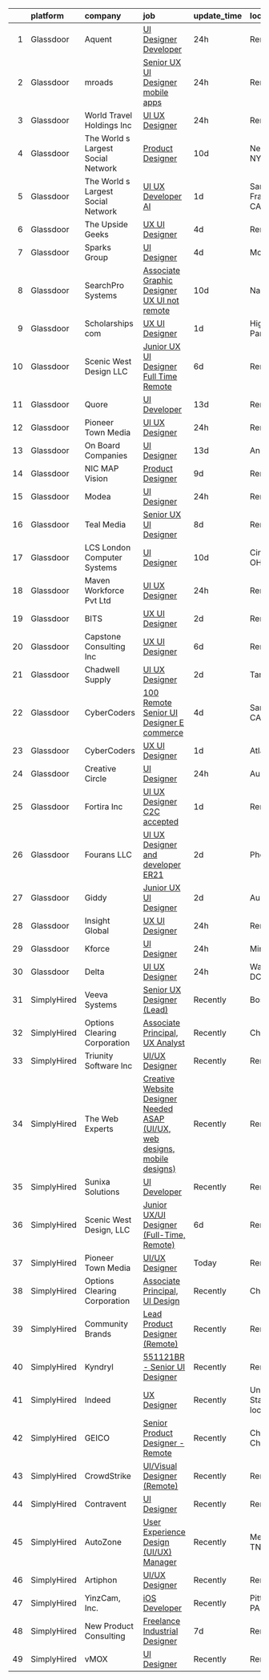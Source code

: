 

|    | platform    | company                            | job                                                                                                                                                                                                                                                                                                                                                                                                                                                                                                                                                                                                                                                                                                                                                                                                                                                                                                                                                                                                                                                                                                                                                                                                                                                                                                                                                                                                                   | update_time   | location                   |
|---:|:------------|:-----------------------------------|:----------------------------------------------------------------------------------------------------------------------------------------------------------------------------------------------------------------------------------------------------------------------------------------------------------------------------------------------------------------------------------------------------------------------------------------------------------------------------------------------------------------------------------------------------------------------------------------------------------------------------------------------------------------------------------------------------------------------------------------------------------------------------------------------------------------------------------------------------------------------------------------------------------------------------------------------------------------------------------------------------------------------------------------------------------------------------------------------------------------------------------------------------------------------------------------------------------------------------------------------------------------------------------------------------------------------------------------------------------------------------------------------------------------------|:--------------|:---------------------------|
|  1 | Glassdoor   | Aquent                             | [UI Designer   Developer](https://www.glassdoor.com/partner/jobListing.htm?pos=122&ao=1110586&s=58&guid=000001826cc96b65832382303e14a41a&src=GD_JOB_AD&t=SR&vt=w&cs=1_511432a0&cb=1659682516198&jobListingId=1008054069860&cpc=F41FEAB56D215062&jrtk=3-0-1g9mciqs7kblm801-1g9mciqsr2f33000-092543b2b5b1ac44--6NYlbfkN0DMrcEu7yrtATojKJA7cEzGQ3FdRGWLh0CZQInL4ECGI9gD0Wolx9R2EDT7B77c2cQfEUz2kNTIOVwD5BKqIMoWk98RNF1Ad7spk8Iaq3QvRUwRObhwp_8VU1zaju42mJeg42eYRSl8E_AZ8ZyjsLMKuN4a1m7Gpx48C9VFRnAlEekwD39RLQKvc1IF5WXXmpEJXi1qTFSCk06-mi9m3FCvXY3KhE43gTTufxhT9RR3MLUlMUjTBwmAMEY868PkNfBHGzPuUwHsLGBn-97xnRn9ELXtVxv9qW1b8Nk5CTeMN0nfVi7k6UYrLR-TxZgYl6YZ-OpprHEqp8L5MN6Nko6191bakefNrvN7o9f-FmD4xFm_tDMOzN8Gsul8JDwrqyCo-HBKNfsxvCZxhB7WLZIwUrvBO_PU2r27bQUx-T2o9TI7o5dot8ghGyGqrZcBfu0p-lXH6HWYs2pR8YQDFzRt)                                                                                                                                                                                                                                                                                                                                                                                                                                                                                                                                                                                                         | 24h           | Remote                     |
|  2 | Glassdoor   | mroads                             | [Senior UX UI Designer  mobile apps  ](https://www.glassdoor.com/partner/jobListing.htm?pos=108&ao=1110586&s=58&guid=000001826cc96b65832382303e14a41a&src=GD_JOB_AD&t=SR&vt=w&ea=1&cs=1_68052f5f&cb=1659682516196&jobListingId=1008053034817&cpc=654405A9B1E0A9F5&jrtk=3-0-1g9mciqs7kblm801-1g9mciqsr2f33000-cac97c591becc3ca--6NYlbfkN0CAgjjGr4XpgOJqds2w5cxKWY20t59WaLgglXJzQDpVV0pJM1zn3MyNngzGNHwo9KZxlsbb8Ze7Y5pAJCbcNKeubK-qny1ZxiBRu10NqLktwHSEYMRKv-qrwMK0Ej0Q-OfnMCTMEF_PdGMRPEfSxgmiOaZafNfqzsI8sRkEz3ty3LdDFiOcG8L548ch_J8JUSvL8o3Cl3D9xoTwFCjtXi77XLN5ZIwEdEkBFCSly-GH5joYTLasbhp295nbmXPO22pPYDCd6ESlCkpPlccyM50kCykBDD6dAhOxZy2vejMnji1Rci3_TQK_hFw2IlUkI5muuhZ7lsTRy3KQjJRHUXOPRiXqDfmIJELvwQB6ERu6fB7Dkl5fw1EkaB7fKKp0OajfLIOLRyGXVxMcIn0axS_asTnf_v_WkTcQN0bij2IeLyJjqrkemKcPFaB1km-15eTRJBEdXiZOwavrJsgpzzSzm_PrbHT26uqhdeeO10A3seVV4wWWram9mMEgTrH1nMw%3D)                                                                                                                                                                                                                                                                                                                                                                                                                                                                                                                                         | 24h           | Remote                     |
|  3 | Glassdoor   | World Travel Holdings Inc          | [UI UX Designer](https://www.glassdoor.com/partner/jobListing.htm?pos=129&ao=1136043&s=58&guid=000001826cc96b65832382303e14a41a&src=GD_JOB_AD&t=SR&vt=w&cs=1_f2d69118&cb=1659682516198&jobListingId=1008054305080&jrtk=3-0-1g9mciqs7kblm801-1g9mciqsr2f33000-34a9ba1abb8da0b2-)                                                                                                                                                                                                                                                                                                                                                                                                                                                                                                                                                                                                                                                                                                                                                                                                                                                                                                                                                                                                                                                                                                                                       | 24h           | Remote                     |
|  4 | Glassdoor   | The World s Largest Social Network | [Product Designer](https://www.glassdoor.com/partner/jobListing.htm?pos=119&ao=1110586&s=58&guid=000001826cc96b65832382303e14a41a&src=GD_JOB_AD&t=SR&vt=w&ea=1&cs=1_f5588fd2&cb=1659682516198&jobListingId=1008029344286&cpc=3DB599BF2F4828F0&jrtk=3-0-1g9mciqs7kblm801-1g9mciqsr2f33000-9038949e2b442817--6NYlbfkN0DSgjPPcnEdvoK3uuxfISLALE6pB1FR7YSHOr_tSg5_QGIhoz_2VqUepdcKLBLI_zT0NNf9qMDHy8U3JDrQpA59ZuLrOf4dCOabAlPdJThbn0idJRgoi3nAMvGzuK-IiTumMQNc6q0RpHt-2PUkvL5rFLaB3SvVYMJY5UWoLVAIzs_H03jbNn14szoniNifS00b2l6UiM2WdQh_WVF8YY3VqrqWP1o6j2-8fYcXbJhEo5ThKBa0_53NYJOZgPo2PLLXPNUzHA7jFDEJdrHGjrD4iQnqyNjRwE2yMPMFY4p96KpqVe-Fn2PpdBVGT-gQipvyX9xc0L3KATyCHse2Jr8ZO206NxTPJS5tsk_wUBiUU5UMvOlQjwB3AGDmS59TD59EGipOSEu5cL-mwHQLTJLQ5XmNpmu9s6SD7a7TdzVLWgkB7n0ZghPFuqxVB-cnkxhiqiUFML94YsL3oxTE4HjrnXglHTDkBTnvhU2G_pXP34OHHxtlLCzn_tKiieBJTe0PaKthRZliwAkle-KW4HyaNvBOOHjZXHrxN_clOkP-gJ4g6GXgrg5DtBPMdOVOnSbsOzd4v3SWdOEKAlrbgfEq)                                                                                                                                                                                                                                                                                                                                                                                                                                                                           | 10d           | New York, NY               |
|  5 | Glassdoor   | The World s Largest Social Network | [UI UX Developer  AI ](https://www.glassdoor.com/partner/jobListing.htm?pos=117&ao=1110586&s=58&guid=000001826cc96b65832382303e14a41a&src=GD_JOB_AD&t=SR&vt=w&ea=1&cs=1_ca9dae25&cb=1659682516197&jobListingId=1008051839425&cpc=217C45A42544DB93&jrtk=3-0-1g9mciqs7kblm801-1g9mciqsr2f33000-d9365ae750555d3e--6NYlbfkN0DSgjPPcnEdvoK3uuxfISLALE6pB1FR7YSHOr_tSg5_QGIhoz_2VqUepdcKLBLI_zTmWHDhUTUAoNU7SQJ61YSP2XWsL8yTcs_iCojs6THTbDr4b7XoUevyqv1pF-BrqkP_aT09Fm9zRhZmd9TJIKMVRWL-z_WZbCkW6npKJR-HEdCYCBjXGVLvGvzf7_GP_OmoB3oDOFn6At5cn6lS4TtSqhkd50WfvlZX3iU2G4Wppo9E8BCtFmiDwXj9KOajqJeacHsjzWJBZP558KuQGPmjYrodESj1btXwj-57l0ee3AbKSOX3cV3YMUG4t8cwmFBka4JxzAsvzAXpVtjpZlFY2sYL-r2xUy94cx6T30U_gOoeaxTz9nvfjhmkLTqh0ijEp4_i-6ea5pQyxtHDb1XGF1e43oMqNEiwNIJWDJQkn84ycB8nJnaKNpIyhjyhbWBO0R-baOOl3yS2WBxUne48S918YHemrqyp3cLSdrv7XXN8Z173UMk0KbUAfuTJapWHTbPRn-88DuYi7drhYbppXUQdNBv0xwVSbyfgonV8Y-9tDxiFYhzjbuPbJLpqaBmOAOLyI5Vu5AomnGMtr2j95pGCrFyiYl8%3D)                                                                                                                                                                                                                                                                                                                                                                                                                                                         | 1d            | San Francisco, CA          |
|  6 | Glassdoor   | The Upside Geeks                   | [UX UI Designer](https://www.glassdoor.com/partner/jobListing.htm?pos=130&ao=1136043&s=58&guid=000001826cc96b65832382303e14a41a&src=GD_JOB_AD&t=SR&vt=w&ea=1&cs=1_f34205d7&cb=1659682516198&jobListingId=1008041037242&jrtk=3-0-1g9mciqs7kblm801-1g9mciqsr2f33000-9956b04b5946498f-)                                                                                                                                                                                                                                                                                                                                                                                                                                                                                                                                                                                                                                                                                                                                                                                                                                                                                                                                                                                                                                                                                                                                  | 4d            | Remote                     |
|  7 | Glassdoor   | Sparks Group                       | [UI Designer](https://www.glassdoor.com/partner/jobListing.htm?pos=124&ao=1110586&s=58&guid=000001826cc96b65832382303e14a41a&src=GD_JOB_AD&t=SR&vt=w&cs=1_070f4945&cb=1659682516198&jobListingId=1008042325559&jrtk=3-0-1g9mciqs7kblm801-1g9mciqsr2f33000-97986fb9a4da0366--6NYlbfkN0CVbIAoVGlVV0muHIzlWY31dYj5hrVkKa7qBWZ-hZn3g-zWnitpxah_RyLopvrEJPKluBTJGMR0w5bHGktEkseibWgEP9SqxzcXBgNKOhQvXvB54M3V9cDsUz2U-rvdYWBa8gJ6tXFAXQY78pmBOKmlyl7ZGLcGTkbvNPEOTHqavoWQTOw5YUDKkp48yG66B9--l7ni0g1gXFZrKharh66Slk-eTTJc-wWHn4_yYQYtVhsZaDhdhLyALbNiK30jtkP6CNmo673RlgDQtocWWBpvjljeIse8jGakZXjYHlPKR8B22N2L1vYDsERr0Fy7DtYXq8ASv8TUy_kmn1WZr3TRszySuUwIGJ9KK9CTKh3Qz5eGquraFiZFEa9awtA190Yf6a68yq6MfkiriupoFV92mtYLzNTe9Auux6vLBkXi1utO6E9aThGDnpY2qNS9qir7SMgQ27MmMzz4xVb17YbuOLAaLTfKdstGTPZUn7ePreKDXvWvGSPh)                                                                                                                                                                                                                                                                                                                                                                                                                                                                                                                                                                                                          | 4d            | McLean, VA                 |
|  8 | Glassdoor   | SearchPro Systems                  | [Associate Graphic Designer UX   UI  not remote ](https://www.glassdoor.com/partner/jobListing.htm?pos=112&ao=1110586&s=58&guid=000001826cc96b65832382303e14a41a&src=GD_JOB_AD&t=SR&vt=w&ea=1&cs=1_4c590cc6&cb=1659682516197&jobListingId=1008028720009&cpc=DF7064BA3070673B&jrtk=3-0-1g9mciqs7kblm801-1g9mciqsr2f33000-94a861cca04ca9d6--6NYlbfkN0BywnJtgUhyVrzYrR77rHNUdIT9u5yxXZbdgWBt5g5sCBSi88cBpHMe14fJxK9MYazYBjrgvfcBlD-oHDBtjJSvrxTKz4447gedthALRir3b8gluGe6vLqdyHcA7c_DKs0c7p7qtPj11iuNKqwMH5Q2N6GsagBD2wt4uaIWo2RCD5YKU8Cox8VFSrLJ7pmpD7fOY5lggyy4tmc0tG_5KqcuHjWA5SQEqmW58BLcE1_V5ESxBPT1ZDnVXxlrtagNz_tQsI3Zn6gMHzXkDM0oS067EhwQjKmOyFKvD5C_QIMuK0fkjsS7k9NZK-b79AGKaUDZG6hEAmNxLF6PJee9ws3Se8EKCb5fDQS7V7tajwAyjJpltBgy9idQVcb87D7eKbZQiT7EYQ51H5SeUg3yhC9eJ-5OoEoD-mh0kexglNRKuT9I7tg9m-WDvE5xeIoMcdbswLzG508_xpeH4bu_8BVGkbylYERbjC1Tdzduu3Dyj6R3TZl6Lv2JHkqeSAhqmicniOS23NYEBAuZX04w5SykewIuuY0wkyE%3D)                                                                                                                                                                                                                                                                                                                                                                                                                                                                                              | 10d           | Nashua, NH                 |
|  9 | Glassdoor   | Scholarships com                   | [UX UI Designer](https://www.glassdoor.com/partner/jobListing.htm?pos=104&ao=1110586&s=58&guid=000001826cc96b65832382303e14a41a&src=GD_JOB_AD&t=SR&vt=w&ea=1&cs=1_bfbd6ae2&cb=1659682516196&jobListingId=1008050079238&cpc=7F6F94E2229B3AB5&jrtk=3-0-1g9mciqs7kblm801-1g9mciqsr2f33000-97a8acf3ea5c8738--6NYlbfkN0DWtRa9NJfjQIs4MWRRqD4F41esfMsK79cV24t80VXfzZFDOyjDImd-IclW-0YU-FFRddvaqkPtoCSFNAvOXXkQMksm5Muj6aGNoc3nAmfzlON6-bxQzkIoj9ssJ2UeiNKRHWt4mOANrnVEggc6Fd3aAw1eYDzyMFhbJ6fhSA2KdkFNxX7mpRoA-c4OrqGldVsxVnEjEBd-rjQOoslcr9a8ENI-Cb2KO0xT3wIapRcZwIrUuNOc3PYBFn-nlxGDZ4QdWjHK1h55Ppcs7I9WrsnxR1Ylg_5VSf1bI-9J04TH4Za42FHEK8TgrkNheFX56WdedtEZ0Mxqzz7Fr1ZVaBt6jZkiTAgmehbSePMnqa1lUrV4Huvqz4_GZoLC99q9bRvL-oXP6EzC72Hb94waYyN5xq-B-S1zOi3aNmA5XWeICmLr-_bjhGKhzVSsfVxJoab24JhgaKbjyRRRFmWaqZh5cxsXmLqVXFXdv_adxGVzJODsOFPQ1O90GPLJMqCTWqo%3D)                                                                                                                                                                                                                                                                                                                                                                                                                                                                                                                                                               | 1d            | Highland Park, IL          |
| 10 | Glassdoor   | Scenic West Design  LLC            | [Junior UX UI Designer  Full Time  Remote ](https://www.glassdoor.com/partner/jobListing.htm?pos=109&ao=1110586&s=58&guid=000001826cc96b65832382303e14a41a&src=GD_JOB_AD&t=SR&vt=w&ea=1&cs=1_1667e54d&cb=1659682516196&jobListingId=1008038829494&cpc=9908D8D4413DBB8A&jrtk=3-0-1g9mciqs7kblm801-1g9mciqsr2f33000-dc813bf411e91ac1--6NYlbfkN0Di20U8kyODQb6-AO2Vji-gz3AZLHnbpBo966FLagvruq3rFILu0QvDCpK9UhdhY_d3JowbU6n4M11Js_LYbmnqLHRnBQlkIY0B_Cmuwl9MtxMY5L1RwWegY5XzXch3d-pZliW03Y6g450BCFkjxvpcFSRt0cU3pNoMNOeHGzZK_laZvnMCqk-rDD-w6puXKxH0Uk6EfVEV_HDKRILE3t-dZwlAiwdQxC02pe9n-uLjolN86ZoSoAbbPWkcpigqJC6Uvr4X6gnHmhKii_Ji7wAIx65X1J7ejlwKfDUida2Nx8d10_Jop2IhX9X33FlV0Utf4xRFuWZta3E_EXzrzxU-MkPz0RIfp0rbXi1YAxySIO4d5jbXJGp7pjBh-jrcD90_J8fnpBxt3UPtuSqRnldAqLRYJCljrrBCydkXD3dKw2S_kokvmSrq0QntcPiahnzOMF3VTqfOYH83xNyTwlaS)                                                                                                                                                                                                                                                                                                                                                                                                                                                                                                                                                                                  | 6d            | Remote                     |
| 11 | Glassdoor   | Quore                              | [UI Developer](https://www.glassdoor.com/partner/jobListing.htm?pos=105&ao=1110586&s=58&guid=000001826cc96b65832382303e14a41a&src=GD_JOB_AD&t=SR&vt=w&ea=1&cs=1_dd1c371b&cb=1659682516196&jobListingId=1008022808957&cpc=A0032DE20586B9BD&jrtk=3-0-1g9mciqs7kblm801-1g9mciqsr2f33000-fc45eb0106eebc0a--6NYlbfkN0BTy4Vq3kUv-8E8fBOrhZt-7WJQYqv7u2ur6JnxlE7nq4-qXnbw0pV0Gb1ldhxE6b9LzutXMnOIZndRVmfeBZeovsyhRGPrPKRoC4ktBEbsGQCZple6oIjohE_w2nkBQFKtMdLlh5SNBCqN1_YxAqJDW0P_sEEX5M0aspDPjB6Jcz3QYRWTG7G-6UWDVv1ShdvvswI_BPDUA9vgwTjX6RQnwjQ6PDVnrT1AFGQUl5fsD9vjc8hKyB_hnuC-WmGVR6ALjw5Wt8eKf6TV7EqjLiFGEXHj9i-wnvErtaXXbP-34FFbrXhLEeFIYK4wxxpiT4OtmlxFHfX3Xo9_7MgEzszzfp4kve-m75c8mILB43XitCPfBFnp4rDXEpClIycz2-XejhjRzxxxZHcifev-aB6XoyFRVzOMPvumEMUdNkaVoJQmtXwD2GqgzEoUOlBjmWfMY9JFLK5prDjOiINqik4jwBsp6S_OnOwdPtewnCn_O8KLSzXOXjHD)                                                                                                                                                                                                                                                                                                                                                                                                                                                                                                                                                                               | 13d           | Remote                     |
| 12 | Glassdoor   | Pioneer Town Media                 | [UI UX Designer](https://www.glassdoor.com/partner/jobListing.htm?pos=101&ao=1110586&s=58&guid=000001826cc96b65832382303e14a41a&src=GD_JOB_AD&t=SR&vt=w&ea=1&cs=1_f6251eb1&cb=1659682516195&jobListingId=1008053519695&cpc=4B86475FAF393599&jrtk=3-0-1g9mciqs7kblm801-1g9mciqsr2f33000-7631de82af3645a9--6NYlbfkN0CG5R-8GSUHj9iOWrZmUHYQdG78PYNqJz2I3anfFdZgO42GPmU-HaHo28VJBSjhZw68gRlXoHu4cgm8OmjlO4PsgpJ9ALD9pHnpXWT9mqRuP8sE_xZcvUPifgP6t_3ItmEJSqjnY11aEQU-qNFXUlD6uFhwDH15dAgDr154SJiKyjDTI2fcvCIACWrBFcWJl98bySCPiBtnSoxkRwdARekkkFK80CbBtY8QcEply1dbAQb1XofjlAV96MYvjxK-8WNMYE5xzwtaZnwxVwZqwOrPe4UnpahNka503CRHgDHk1cDUxIwYWy80LujyU7ibYFpfjPxyWOEWjk4pQBqlSfe3y0KnoeYJLxqZUMwnUq-IX21VEvLmQt8dXmp29DY3KEMbs4bkYvQZxuSNpf09f0_pu5w0M1Gu6B90yaHx7sgXem6SgeBxKV2F3OHqMZEICy288DsPSOx79hh-J_O2d-Za1JjzFLzYhvRnyYRekIeFJ-MDTZtk1ALYS68peRPPOWc%3D)                                                                                                                                                                                                                                                                                                                                                                                                                                                                                                                                                               | 24h           | Remote                     |
| 13 | Glassdoor   | On Board Companies                 | [UI Designer](https://www.glassdoor.com/partner/jobListing.htm?pos=113&ao=1110586&s=58&guid=000001826cc96b65832382303e14a41a&src=GD_JOB_AD&t=SR&vt=w&ea=1&cs=1_e85e8c4a&cb=1659682516197&jobListingId=1008023615622&cpc=A65DF3A704A48F9B&jrtk=3-0-1g9mciqs7kblm801-1g9mciqsr2f33000-d1dcd01694e7ece7--6NYlbfkN0BwmVxVIPFI6jVVTU-wKul8v4wplmAs_8WNhyHQXkJf7POcEa1wpYwrJaaF-yxA_r2X6cPdsArtKi9BrAkURJcv1C4efDK0rOiEc-zlstZfNLodyKYWOGNDN4bA7ELLlVr7dZKjMijhadFr25t5F9fbu-TP0v1062xCkU2bDjV3X2GlTvGCVAWTWp8nW1jbEjpA46rrGlyYkIhLOsUyWZW-s0X2wPxhRjTBnYWfyvWykG_8ob3Y1efQHySEeBYD23aFLWNq7hhFVuHwA2wU_tlZRfwoaxI4b9MJ9XgbKSGgR07J3-V3Gd4W4uasgY4DKyR2niU59ooOtZFaBAbr7O_wqJ3LyvcKeXMiarP-MDETbTURhwXmRLIwWEDhat7iQw61jbAQV_hR_xCXeryEUcqZJydxDnf2FWnwn-pl9slcU70o5Ueedl8eCXBfCZ6CMnROrOuIx41iaLDcFs0MESAcdFQM9yg4h1Z_eHXJ0JvOoCgMUyyCsRaeeZx9NPDM-JLQWrozE1tszjhAyK_a0AoE_6mGVKJILo36pYs_48HDyzIcTf6FgOHVaCri9-Q8ydcAYPt9qp5jKjLf92uVgeRB1EoBtu0Fei2diPIsZIpfPtfHEEz5UjTUDlC5Hz9x41P-9HrotAJIPkh6f34Qc2k4cLiYdUwIC8YJSMHBs6idrLWV70B0Q3R3pJr-yG2xHV1GVCZ4RKLIISLLjUkIdadPZA8Rt4b7hhlo_XLmMxlC1iQjp1yHTHF-K72Vm4gDk6dZy4Ax1L4IYeoxg72ESsRX5YY5tMLxVCsUlnlrK4AJAWWnEHRu4MoDQ-uZyTDkDxiIWnKtAEGf1D3H_J_ga9trk-AY-P8W0m6uSpFUjwMRa5nzjjBI-BTwd8-rhe8stEmKqqA_Nn3AqySiDycRoBuBdx3n5PZ8hFe3kP00o8AwlHV0mNKnpZsljGko_ZtfMgEG-6TF3GXQk25og8n8j2_YGt61lat_8z1c16jqjDOfWReeyK5uCtEcR1ftixGnNQc%3D)                                  | 13d           | Anoka, MN                  |
| 14 | Glassdoor   | NIC MAP Vision                     | [Product Designer](https://www.glassdoor.com/partner/jobListing.htm?pos=107&ao=1110586&s=58&guid=000001826cc96b65832382303e14a41a&src=GD_JOB_AD&t=SR&vt=w&cs=1_7f945fe4&cb=1659682516195&jobListingId=1008030867814&cpc=75B6770C194DCF89&jrtk=3-0-1g9mciqs7kblm801-1g9mciqsr2f33000-60d9eec4c2205df8--6NYlbfkN0AtsoojotSgbIPhmq4zAQgMxAsohilgvjj0WpDAr-D6-AN6xsHP4aec7gX_7i4O97P3euTb_mLS8EUjoViJCSDtRmeG4FYVXE0XYZobGSwhO6ncyfoaangJZqhXvNaJS6aC5NqmmPwJE0D8kR8HMLaUlxRM5YxzX2UJqgW3lwv5sCS5HadJjfdx63sk4VwrECQyDftYQCoCa_Dy0REZN4XBEmszZiXWz7G8nlQ8fIsu0yV4XKr-0aQOeAcbtCb2peP6C9DXJHhaU173vlhITuk7NBz5u9O6R2ng-db4Sod2Tu7mc0qKPyr-dZV9gH7Y1znpLnWnNr7fQet2Ly0CUiwiPK6wlKN2UhZwbV1b0oagQ6MrvFfETuhDj2BYFNvI12fR03px74PSKoiCc42d7cJBU3vVvb6giFS1oZirwZndycgQs6N6CgoTVYZWHJIDdkDOq_DuS6W9x9sA93lBnMyYbUJeECoFntIcw_d18pmtStdaSYcthxndqT-RZBEQgPsg9XLhbYjw0z6puwzOi0DcSKtVuZIylfpWY-TuQ6gZUaqKoKT4niDk)                                                                                                                                                                                                                                                                                                                                                                                                                                                                                                                | 9d            | Remote                     |
| 15 | Glassdoor   | Modea                              | [UI Designer](https://www.glassdoor.com/partner/jobListing.htm?pos=127&ao=1136043&s=58&guid=000001826cc96b65832382303e14a41a&src=GD_JOB_AD&t=SR&vt=w&ea=1&cs=1_1540eae2&cb=1659682516198&jobListingId=1008054074980&jrtk=3-0-1g9mciqs7kblm801-1g9mciqsr2f33000-90420f23feed2d39-)                                                                                                                                                                                                                                                                                                                                                                                                                                                                                                                                                                                                                                                                                                                                                                                                                                                                                                                                                                                                                                                                                                                                     | 24h           | Remote                     |
| 16 | Glassdoor   | Teal Media                         | [Senior UX UI Designer](https://www.glassdoor.com/partner/jobListing.htm?pos=110&ao=1110586&s=58&guid=000001826cc96b65832382303e14a41a&src=GD_JOB_AD&t=SR&vt=w&ea=1&cs=1_b4b3aa59&cb=1659682516197&jobListingId=1008034205239&cpc=F583A5AE0DDDFE3A&jrtk=3-0-1g9mciqs7kblm801-1g9mciqsr2f33000-cc4dcccb2709841a--6NYlbfkN0CtoeRtagomAT2JEB0rPmXxWxZuy07FcrbwMayxAi8fiK9G27nXMfnxyjcHhzI-RVvPWWFnszULFj-1xjhhBRaRWZk3pxy9NNprN6Q1ZBShmS4onhZFgXyFWmr5x5vZ5u43-9CCeRy8zEel8bmbuJGlxYxsNYSMA9RkWHsUVXVAYYr9SB71EMnzNZSZ9V0SDU2l2H9tBOkxqsvMZ3C8gubQbTb2qRs1KgR_OJ-I8TzpNSnktjoVuS_MvQDybSoG5RB6gRYEJ1Jq8S6mzOmwLkShwhzl0aQm6hjs5NBMHDRp51m0HxbBREtT7ZHaP5s7sqR1Xe1eQKAo8rBS3cmr_fyUcuVcfPu3A667C8JSjWWrBQo44y-ZrInfIbd90fizDdPWE9uF_UvI5f_A9_4VE22DIvPxYY97py4izVekDkrQ3dVvNesHdm5ev2aOuJaNDTIJYI710Bmk1a4QE4-yUplrxUDsJKA2BQsA_LW91oijDuMre9-ni1lHtc_BCZDJ8JYPOzQTpTDi_E-p8U3YnKEN)                                                                                                                                                                                                                                                                                                                                                                                                                                                                                                                                      | 8d            | Remote                     |
| 17 | Glassdoor   | LCS   London Computer Systems      | [UI Designer](https://www.glassdoor.com/partner/jobListing.htm?pos=103&ao=1110586&s=58&guid=000001826cc96b65832382303e14a41a&src=GD_JOB_AD&t=SR&vt=w&ea=1&cs=1_d77f2882&cb=1659682516195&jobListingId=1008028915426&cpc=D7FE8E303655E3F3&jrtk=3-0-1g9mciqs7kblm801-1g9mciqsr2f33000-0fe7a8c21811052f--6NYlbfkN0CckLY1Y7Nzm7RAXoTq-bvgsovIKUj47znE7HlWw5vlrDWT7l6GaPFsZiavTqzdiZemcaspsPmxmz__kxGHAZiBjlh7sqfU-m6n7qnakMPPHpae8LJX7EA5nGP3RYJwK5H_ETZeTymGep-0TGL0byBazFZ6ssYCsWJe1b_-BJsCOEzWBUDV9KKHaltpneTIxHeWFsYwol2PNhvIBjVZEcYHyeazOFjLGzCSYFug8xP-v0FNRxaNJiKH79R53LDFqK9sZQUF--N2MSBYfPbYFwMjrzTY05egyRVZ1izj7_bHd7RLMc2RcNGIqf1YN_X98Rab1vfoqUxk8VDCe0WikpDbogx9T-VVdV2kQHdYwDLKpSZnDITkyDpIDzTIm_f3NC1fZATnlyOHyP2IiCyNZtWZel7DkUysNJIusyackZyMgs4VhvLdf-ujGFrUi5BKeSDNhh7T21it21R8JWFJvDiY613s8EFGvCvDai0A82JCBpGCexMSjj-pekaBbb2xgPexBpS03BwNQKHyjXEKSMeJrrpr6lVit158OAkDUNlC7Q6thEtmoZmiqNPsUaY-co6s8b0caFsJACYmVidT9RkXtcUrnyOhlar6EjmiqZhvp7KfDmqIJIWKfFN8_ZSFlSamKyap0nfLNVTAwFaAnB-ZOOACkCj3SwjYb9tEKqfcZj0xTilTnGSKVWdXTYP8SIIgdID6GhaOGEJpBY8SZhe4O3kKhsBWcyfCZIglR-dBXgZPKx2vAS-3hiXYK4P3U3A%3D)                                                                                                                                                                                                                                                                                                  | 10d           | Cincinnati, OH             |
| 18 | Glassdoor   | Maven Workforce Pvt  Ltd           | [UI UX Designer](https://www.glassdoor.com/partner/jobListing.htm?pos=128&ao=1136043&s=58&guid=000001826cc96b65832382303e14a41a&src=GD_JOB_AD&t=SR&vt=w&ea=1&cs=1_b1a50562&cb=1659682516198&jobListingId=1008052951337&jrtk=3-0-1g9mciqs7kblm801-1g9mciqsr2f33000-7770226d43b1b2c7-)                                                                                                                                                                                                                                                                                                                                                                                                                                                                                                                                                                                                                                                                                                                                                                                                                                                                                                                                                                                                                                                                                                                                  | 24h           | Remote                     |
| 19 | Glassdoor   | BITS                               | [UX UI Designer](https://www.glassdoor.com/partner/jobListing.htm?pos=125&ao=1136043&s=58&guid=000001826cc96b65832382303e14a41a&src=GD_JOB_AD&t=SR&vt=w&ea=1&cs=1_590296d5&cb=1659682516198&jobListingId=1008047974985&jrtk=3-0-1g9mciqs7kblm801-1g9mciqsr2f33000-47fb3ab9c67367c6-)                                                                                                                                                                                                                                                                                                                                                                                                                                                                                                                                                                                                                                                                                                                                                                                                                                                                                                                                                                                                                                                                                                                                  | 2d            | Remote                     |
| 20 | Glassdoor   | Capstone Consulting Inc            | [UX UI Designer](https://www.glassdoor.com/partner/jobListing.htm?pos=115&ao=1110586&s=58&guid=000001826cc96b65832382303e14a41a&src=GD_JOB_AD&t=SR&vt=w&ea=1&cs=1_648a52cb&cb=1659682516197&jobListingId=1008038023907&cpc=82B3195DA92CAF92&jrtk=3-0-1g9mciqs7kblm801-1g9mciqsr2f33000-af061ea4a5cfc7b6--6NYlbfkN0B96V2X-ktcizmBETSpagECMuEmqz18d3bUfhM7kAXLffEXIEXFlRommVREmklqT0anZiBABEpXDNg3k9unyGK1ffV2YTkEWnCH4PrhuVsEdUG8WAGdHXvJhRiTukQ_sg1Aq7yQttyJVRn-YytSIbCZv_8IzO-XH5oy1KXeU3pHyBx37dGttXdNWWx-fQNHXJ8VEEVnN1lQ91oFxUIzfOBKYhJK6yIaS-B1Ju1LSretFQPsPYUPlbzrY8BhmVtJ8PI8lHKLCjpBUavqsSzeimi5N_yDlaZQ7ej2hCaBEnFDyYhEBgj2Zaha2MKA659tLYDy4xUHgWQjT4nD_dPwmidugIeNJ8eEKcqJy3zYkRz2Bjex9NndvOKFvkO-EqPwda-k_zU8YGQwsKjM5Q7UERcrL8OeMqVC4Hq-j6VHVAu8H4YAcCGLyqjX_kRmc_bLL4vbqrSd1lVX_-hwLN2OaYYaNUYDcrUYfpE9I8tuMkIEGxT_q73hwY2w)                                                                                                                                                                                                                                                                                                                                                                                                                                                                                                                                                                             | 6d            | Remote                     |
| 21 | Glassdoor   | Chadwell Supply                    | [UI UX Designer](https://www.glassdoor.com/partner/jobListing.htm?pos=102&ao=1110586&s=58&guid=000001826cc96b65832382303e14a41a&src=GD_JOB_AD&t=SR&vt=w&ea=1&cs=1_8e9ef17d&cb=1659682516195&jobListingId=1008048353069&cpc=E773D000C9BC26FA&jrtk=3-0-1g9mciqs7kblm801-1g9mciqsr2f33000-0623b6dee67934f2--6NYlbfkN0A7hBXzsdRqctFxVR-nR18ETFWiF-Vc9YCzVbdqLfWy5onrdVgeVLDCsCLDSYYzjsfyoi6i_gRjvJ-Di9rVk__uvsOB3jbY-ENMNbUbvjEDYnaiyu5_ZFKsIf1PCA9Yk-DbYI0pRDtjcCsGcmv9IB4bPg2lg8EouI1vtrxBE0ls5qfSQfA0_pVeo_5vU10CeLuvCfJctD224fQOk34lAWg1bcqaXRF7w7eqAZl08ctUb0figYzuTrSPzhWDq2CSlWoUVsd5YMbIw4kd5d1oD8EWgtYH0uxwIy_gUEr49GVBquUxsv7YiclBHZHsjv0B0b7Z_7eeFSRu8Gzffb2QeHEurVxq6XcyOiG8O8vEw6ZvR7BdOMcpfLbQzC3xcBUXAawU3gx-KDOiOQYzRKtB85sAfHeE_T7IKv-0brYq6F6Hgro159W4U6fb4IsXki-VSQP3A1_uRHcTcJ6sx3htUd7xZDixKk89rB44aC3NhckjRn672GaMCjvCoivMhAHIokpL29CEW2YKqn1x1FdXZCQS-r8CZPFH0Lk%3D)                                                                                                                                                                                                                                                                                                                                                                                                                                                                                                                               | 2d            | Tampa, FL                  |
| 22 | Glassdoor   | CyberCoders                        | [100  Remote  Senior UI Designer  E commerce ](https://www.glassdoor.com/partner/jobListing.htm?pos=121&ao=1110586&s=58&guid=000001826cc96b65832382303e14a41a&src=GD_JOB_AD&t=SR&vt=w&ea=1&cs=1_1bc57894&cb=1659682516198&jobListingId=1008041385894&cpc=B076152010A3B66C&jrtk=3-0-1g9mciqs7kblm801-1g9mciqsr2f33000-f5a1ac3df37acceb--6NYlbfkN0CpFJQzrgRR8WqXWK1qKKEqALWJw739KlKqr2H-MSI4eoBlI4EFrmor2FYZMP3muM3qdaGWoo3R4XgWbEXi9GVo6yET7DmaEpHauN_LKOBeJ9f0Ul8e0_XmrsxwziADHtIGqc2Xgd4ulpUjMvUHvmIfGap2snKX_dX45ng5W_05N0wRQ0bAm0xfXBnrvgml7FTod84w6uIDsKNgF4f90ZU4HHpf4qxm-A8sCRV2IfRj1M--Covua7GhINdILLaZtrqxTJUWG5e6udPoDeD9yUNi1utVNtiQcsL8gORZvsFC9KoPCLWHDI_BpAq4kPdO6PbMdC4oGtxb9QdQOsIdDSgM0LMrECeqNmrkODTl8B_JUTr3f7NLnR1sLGScMs4E-OSfnMIHB4euAi7V2LuPztD9Z1NpdXoWtKXP1FikW9NRpAtlu-EUwHMywuU4F0rCRbMFAU_zbdZp3x1ZnyOjAbAT8_Wa-bUSAK8sATlGf0cguq2Skn-vMQDjj4lb4bBjVmrmFpHCsIil586d5z1Tr28ioO_jPZtbvDWytDfERNEQ1i4QbNz1W_r_UjE48sP3gjk_KZCNTkkk_wi2A3CXc5JqusX8RhcDx059LV373UrTsBpyGQlrmsFeBpKXKPc3XJrwVLn8SYgoe3LmMUS3Cmm75nq6ynLYKoQ_t1LHbhQFnpLyyER1umJG33hh7DHexgmU0ZwEfYbvR4RNgsHmMvpLP9i415hTLfJmWRUHoA_kBOzpGEclLm6_08bLDzEX_Plb9I6SEDyYGgFrDaRpS03u5JcSxbW7WlE9kSdFgRasZwKz74j8Dji06mXNnM8pmwtlekSOmo-61fzoiUH8NsbTUPfqzIHssN1rdabpKZTQQc0K00BEQJbULks9q5XMqnjLzUcIYpAXR95ESx-oH1J_oYEf687fPWrDzGJNY5RDPuHWlw4lYWYw1xghhNrpJnKxp8dZMjpDraMsVzeLwshNf6GtL61DED_4ONOXIsZZh3pOV8tLgGpRaeoIHu0I3fU%3D) | 4d            | San Diego, CA              |
| 23 | Glassdoor   | CyberCoders                        | [UX   UI Designer](https://www.glassdoor.com/partner/jobListing.htm?pos=116&ao=1110586&s=58&guid=000001826cc96b65832382303e14a41a&src=GD_JOB_AD&t=SR&vt=w&ea=1&cs=1_3d5564c2&cb=1659682516197&jobListingId=1008051433358&cpc=B076152010A3B66C&jrtk=3-0-1g9mciqs7kblm801-1g9mciqsr2f33000-1a7d25c49cc1576e--6NYlbfkN0CpFJQzrgRR8WqXWK1qKKEqALWJw739KlKqr2H-MSI4eoBlI4EFrmor2FYZMP3muM1q31frYDbJHTXrtQPZTyi5OSOJp_d5iBP1q_YRWDb_wNAkgDS4MUo4TAY1QseAoADsXkLafhRnKoRQhha2Obmm_I0O7emvPJz81kwwgErvhaY9LG-o764YVcPd3AuJLUM-5PeDBpL0xlAU6wkKdfKaKa1LSwYcUETSQPvf16U5GzO-vzZ_MVhXBpd0Ex-cYfTz7iRpHZ3dg0C0LARMcKGAxU5M98mFDaNCcT-9RPlqfuOlJxn9Hza02IEtxzclq_N_B4G2r8aKZJ4nMZY_MRQtEmUrDxouy9mBc3H_B-OsRpeG9Egn6j3AggXQc_vhum6FjVzBlL9ksehckozMgYqWEZPBg7MvXj7JOZONhAyOVekcxNgdm6DAozBeuR_N6QXMelPhSQOGaV4BQZNesQ7uV7ohj1dhxKaZHY18Cjz4p-RnufyhBXzr5Mc4UvT6fQFVfoioVhM5KYXl7QmWkrVwG9EkEevdZI8_yzZCcNSL5faiGSKCyzspF3-jlrc020Pas8VYrEM00SVFn2yiheGkah1pFYF3B8Ig7kRB6rapiIhxhhg8f4tcLYcCfvVXzaIWmCmoLupiQN3ddEfHzLVILPRdRvNVKQCm8HP3wdMTBv6X_RI8fpn8_02z_rpm0qhNRG8tv1gvwuobAjF1ptE8fm8k4_SB4Cu_4pwXQ94T0jQ67hMRtu8reWcc2x6Pvxidmk93RRjQRPfVwvM3_cjw9N-8NdYkfJlYoXoJcdqKndCdw6YRRIh-WvFS6xvJBwdnGAtMfZ2WXux6UxXkOP72OhDtHVhycxYvxZyQxhIYcLLSSD0NjsLAvsm77EpNgNCy9RupEjViSjphfIG7hkhOlw6tMHNTCiW2EJ38xENTMXOlZHtNuy7iBj_fcDukYN0NC8CglPoSx0Y8NJvN6ekjfUtw2hsDK0YUERX7058P-w%3D%3D)                                               | 1d            | Atlanta, GA                |
| 24 | Glassdoor   | Creative Circle                    | [UI Designer](https://www.glassdoor.com/partner/jobListing.htm?pos=111&ao=1110586&s=58&guid=000001826cc96b65832382303e14a41a&src=GD_JOB_AD&t=SR&vt=w&cs=1_4c76ade2&cb=1659682516196&jobListingId=1008052746459&cpc=292036AD7E8A5303&jrtk=3-0-1g9mciqs7kblm801-1g9mciqsr2f33000-cb995c5ace71f2f8--6NYlbfkN0BPwlZa85gbT4Q3XYQoU_uQn0Qmw9zd_9UNfmcwtqAVud1yvyq1Z4UAlx1bxhDUi3LksnLBypyz1k1gCLqnW0dRcOFkM3j_NM2TSq3pHRFGXWVeIlC8jc3FY59xm8Qzy472K8k8R_1MnvzYsiiMge6ZtMmq7x1aEUnTdnm6Y1_2V0584qC-dRBfS1OaGVD45lTCYddrS09yr4HWqJKkTQLiwVftPR6X0ErSqevwPuYtD2t1mbHTJTvSt3_c9vNEoKcSkJmm5-Mk0RyZ2-UpT2UZa6EVy2o5BOu8YqJAIoHn1M2IscF4QESkZMZd_Ha--3kwaZQDjoiylZqsXHIy8ykELEq-kxHQ_X_Bxn8tt1wNFb4DwGk0LDulPQCcdag8ifQ_0smjAadTtBWxm9IeS6XycpQ1xt_wa_XBlzYtTvV82yBpqH4S7cvEC9eJNbT-DQo4dJolS5BFS_8qj0TjikfOPePvTqZPvc0oIPiVxPND0R0k3YMi2RuRn3O3ICu9qlYYksk7NM8MMQ%3D%3D)                                                                                                                                                                                                                                                                                                                                                                                                                                                                                                                                                         | 24h           | Austin, TX                 |
| 25 | Glassdoor   | Fortira Inc                        | [UI UX Designer   C2C accepted](https://www.glassdoor.com/partner/jobListing.htm?pos=120&ao=1110586&s=58&guid=000001826cc96b65832382303e14a41a&src=GD_JOB_AD&t=SR&vt=w&ea=1&cs=1_3cda01e3&cb=1659682516198&jobListingId=1008050589294&cpc=AC285F3A3ECA6BB0&jrtk=3-0-1g9mciqs7kblm801-1g9mciqsr2f33000-de93c6e08e421596--6NYlbfkN0CJawNah7prVHbQcB97Gt_E-GEXdrynpKNuJXKWSYkVy9e8KvcvT0u09IlR2rM1neX9tb893uru-vuQCM73CyHSOyvm64cjTpKQL-lk5TXEmE42FGcCE6BXTp2tomv6pPoOtHsnngmhK85OJQ7-Bsn8zWWpiaO3yX4ZgCFCDWoAzIKnueLuz_V6AWOn3y0Kf21BWIT1L7Lzz41EogVJa1tkl_AZA4XSdpKqm7oGx8BDRk-mPfvRlGLbpzVQJcemNAUT_6jPv1mEPZC0pM07aN5rh3jLRVUUgt68U-ZxnknpZt9HQjf5rRL92_gWZ2AJQa_jfI5Uir9tTv1J8fFnwmtLKNTOI5RsNyQq8gsx2oLm7JXQkUdqArA9xYtHMnUYXR4vpetSa8GqosaXKev1oBVL5Sjs1GUF3JIpcbcegk_R4KMMwuhSCj0MsnuW2C5UHZsI6brobe3MzwXsgI-SSBdV-0CnrRDDQJU1PUhu0cU3SC3pwdjl96Wn1O4JlJmudT5EpR276KeBow%3D%3D)                                                                                                                                                                                                                                                                                                                                                                                                                                                                                                                                  | 1d            | Remote                     |
| 26 | Glassdoor   | Fourans LLC                        | [UI UX Designer and developer ER21 ](https://www.glassdoor.com/partner/jobListing.htm?pos=123&ao=1110586&s=58&guid=000001826cc96b65832382303e14a41a&src=GD_JOB_AD&t=SR&vt=w&ea=1&cs=1_69a7e912&cb=1659682516198&jobListingId=1008047209562&cpc=AC285F3A3ECA6BB0&jrtk=3-0-1g9mciqs7kblm801-1g9mciqsr2f33000-7b9b4df9c9f345ad--6NYlbfkN0B550PD24BIy2Hy5mwly5kZV7wFYgZrdY3sACBQOaEATd36NwkIYHxf31zFA6Ear_Wl9y8G9na80vhP-HQJDqHGBZ2ibBjsWOMWaBpjmPDCjv1X3ecNUGzWETsVFXQ90c0o7FgC9kwRkFK4sel5xOd4mixNPsIRBTQTfYBmR7dkiVMMqZCHCDr4CQ3ASfm8nvZzyRiR6MQ_Jh2IQS2Cy_0KswAgJubac12ayej9Eo1fkjmdTFXJQLn2USqR74AE4nAAleSEedr_GykYZvTpomfukC4NXcq2zSx2qfMmEXFfHk7PQHP0zG69wTYqoNCxShXsC9bXak3NPpMAh5m9qQjWBWe_iPs-4Abm9AvTyD1R5f7PAgo7_gY2GBT_XiCsOfYmZaWfgaOBLtyk8PP692eVltrR8tD3kdQUs0Culk9lAoRgEHTQCDe6_fj-DkR4g5c1cM1EnM4WT1nNPeuFSl_Cpg4GaGYO_8fKH-Ct0ba5V8PC9X7qCWoM1tWwh34sKxQ8GoLciPqB_w%3D%3D)                                                                                                                                                                                                                                                                                                                                                                                                                                                                                                                             | 2d            | Phoenix, AZ                |
| 27 | Glassdoor   | Giddy                              | [Junior UX UI Designer](https://www.glassdoor.com/partner/jobListing.htm?pos=106&ao=1110586&s=58&guid=000001826cc96b65832382303e14a41a&src=GD_JOB_AD&t=SR&vt=w&ea=1&cs=1_972b659c&cb=1659682516196&jobListingId=1008047336318&cpc=BBD63848FB84346C&jrtk=3-0-1g9mciqs7kblm801-1g9mciqsr2f33000-d1a4b60593d89724--6NYlbfkN0Cd5ZvLdai7cR0fypH5_WiGezUQesq24dbKuF0ly35yawptN0PyaNvimOpY191wOVNjCa9n6FyG0SI0mxvhmadnspxfDYAUWLRuIIll3rlK4kI6jXTffRrduenomHMEBI51Hj1q8WJ31fp8KHH0WDZnE4DE0lKRY9aZeALerYkXLAOimo2AhBlDIdqYc5ikrNr1Qqd_eiES8gS5OUCNl5IkOTnXH3AderR23m1sEDTKs5wxhqevAV0Jg7Ny6bB6dOFCH5902b7cY1Wry2FXQbGD4-9T4RRgGhcwgHQ9lh0k5TZYqYNdOSvr04M8R3UYvA0hJ52iH71X7hvfXu5A-bxLhHtRvzm6rZDwdo18Je3PnO-m5f9-d5jhiH8slwnio82HzLCH9OGoblKTykoxtjXAO7HKLVFvBmHITtuA1jWeeSH66XRrSCrkpBgdlpIkaOANUjAVcY5y3lQ3kw0-E5vWEuT2kOLxUa9kfDSGK8gqGcvD8sGlW4j98EohZXIAcuOFr6ZpUujYWw%3D%3D)                                                                                                                                                                                                                                                                                                                                                                                                                                                                                                                                          | 2d            | Austin, TX                 |
| 28 | Glassdoor   | Insight Global                     | [UX UI Designer](https://www.glassdoor.com/partner/jobListing.htm?pos=114&ao=1110586&s=58&guid=000001826cc96b65832382303e14a41a&src=GD_JOB_AD&t=SR&vt=w&ea=1&cs=1_6c6eed62&cb=1659682516197&jobListingId=1008052953190&cpc=654405A9B1E0A9F5&jrtk=3-0-1g9mciqs7kblm801-1g9mciqsr2f33000-470d05866739d055--6NYlbfkN0BKkHZu3wF05EeDimN_p6sYpKCMArvwa95YdH7UpkaBCi52Bcb3JNt3gbZrKB95T4Y9O33UVOiehw7FoDG-GaaEolMUnReaTRE5kFnSvKQ91awDatfl6aDg4cCmf2sjzftduIbpcOyxkJRh2gvKjA2XJ67VllMUhR1DxjNU5ecHPsdfs24_TIUxSUXiOGg5zBvjG7cyH0L5wR7yi76gx1MBIMiMjvVdxfWSNCOxrm2XeMYsFnjuoHfVhKdbVNcBihW6hjylaoESp59aOPxdCJ7QgI-K7UL8jiLyDJ9dMtx3Uw3xwM7KWlopyJ7IhHCntPKTegNGJsIEYW7mU_GDyOXmV8DaHMKst_RITb197G8hQ3fe25kURPosUBMk_86FNefsH1sBkGt6w88ztACE_N7w7-w_7-oAJaDq7F0KcZKOJ6xKzlFxjWIsYAjjJl6LxPjVQ7qNWfcJVvIKeK0GiPdPD85nwBsUwIdLKFPQpQJhj_6jE2MkxBOfNDYTfRE8vmoI2ZT8SxQQ7Q%3D%3D)                                                                                                                                                                                                                                                                                                                                                                                                                                                                                                                                                 | 24h           | Remote                     |
| 29 | Glassdoor   | Kforce                             | [UI Designer](https://www.glassdoor.com/partner/jobListing.htm?pos=118&ao=1110586&s=58&guid=000001826cc96b65832382303e14a41a&src=GD_JOB_AD&t=SR&vt=w&cs=1_4ead6162&cb=1659682516197&jobListingId=1008053505005&cpc=8795CF9063CD573D&jrtk=3-0-1g9mciqs7kblm801-1g9mciqsr2f33000-79059095edb9310f--6NYlbfkN0C5IatSLh_Ak1q39eQQoPIxD737RW9NeiYGvIRXkrLjEBkC4LI6KweFWWPiS1PvvlzZz5m9icO6XhmBetLfFpIDGR9sD1ZmURaneFSuVcRVowSNek7ZghBvQo7NcXuQJOn0aFB0L9XqeSIa4YG6Sik72Fk6tUihN6_SYF6SMBYz-68tGnaQquAtxSnIWVj61eOGFhTI-aJiZ51tRetoHzlN3etfif_o7qGQF5c8_el-FW1Kii_6YfK23ABjYJkYmsQzyuKbvYiTCV3twxmv5KhHiLxpkqOR_KRFD73dD9_Ru9Csv_TveeugLAGKP6uIAMdEOdn_PdHaCjzQkvA5nyMwZJmtVkuWBce4AR3Dzkz9bvpXRw50oToqYyLBa2IC27LKmoa8Hg-vg4XDAtIKGHSQ7HzZbUv5s7_WHKvqLmQ-t5aR0deHSDK8Jk3e26003CACetLGNtkzW1p9RCQprn8K4l6LpJ9AGrwyxiqWy54F_TadEtXuRyThfgUmIJaQixCwvtd5DOpY-lBWxNDQeEYI70qVDFuPjLcvvFUhyWAdpb0nWq9MxZsgnO6KtP9e_ROO7wV3OCeVgLZDTbDYajD6B35lLoO0kL0%3D)                                                                                                                                                                                                                                                                                                                                                                                                                                                                       | 24h           | Miramar, FL                |
| 30 | Glassdoor   | Delta                              | [UI UX Designer](https://www.glassdoor.com/partner/jobListing.htm?pos=126&ao=1136043&s=58&guid=000001826cc96b65832382303e14a41a&src=GD_JOB_AD&t=SR&vt=w&ea=1&cs=1_3229104a&cb=1659682516198&jobListingId=1008052924311&jrtk=3-0-1g9mciqs7kblm801-1g9mciqsr2f33000-b99c01ab6a6e6771-)                                                                                                                                                                                                                                                                                                                                                                                                                                                                                                                                                                                                                                                                                                                                                                                                                                                                                                                                                                                                                                                                                                                                  | 24h           | Washington, DC             |
| 31 | SimplyHired | Veeva Systems                      | [Senior UX Designer (Lead)](https://www.simplyhired.com/job/zotqg0LNyggwCvIVEN0GQD5X9uMwPE4Ruxm9_8sypuf_l-NU82U_IQ?q=ui+designer)                                                                                                                                                                                                                                                                                                                                                                                                                                                                                                                                                                                                                                                                                                                                                                                                                                                                                                                                                                                                                                                                                                                                                                                                                                                                                     | Recently      | Boston, MA                 |
| 32 | SimplyHired | Options Clearing Corporation       | [Associate Principal, UX Analyst](https://www.simplyhired.com/job/NJXAUfSOqzVhwx_M0iXaDIbYwM8ExZPwjgA8IYKXBrDi_WqxwVqsDw?q=ui+designer)                                                                                                                                                                                                                                                                                                                                                                                                                                                                                                                                                                                                                                                                                                                                                                                                                                                                                                                                                                                                                                                                                                                                                                                                                                                                               | Recently      | Chicago, IL                |
| 33 | SimplyHired | Triunity Software Inc              | [UI/UX Designer](https://www.simplyhired.com/job/FWD-WOF8KbcAbAcjywJlxy4RTVvw5WjzCbBrSwfKnZen6sTM60PUkA?q=ui+designer)                                                                                                                                                                                                                                                                                                                                                                                                                                                                                                                                                                                                                                                                                                                                                                                                                                                                                                                                                                                                                                                                                                                                                                                                                                                                                                | Recently      | Remote                     |
| 34 | SimplyHired | The Web Experts                    | [Creative Website Designer Needed ASAP (UI/UX, web designs, mobile designs)](https://www.simplyhired.com/job/l-egCQiYg6FAtzLn9s0wN-WzeWW5snE-ksAblGGZvNSlnpUcsuhHqA?q=ui+designer)                                                                                                                                                                                                                                                                                                                                                                                                                                                                                                                                                                                                                                                                                                                                                                                                                                                                                                                                                                                                                                                                                                                                                                                                                                    | Recently      | Remote                     |
| 35 | SimplyHired | Sunixa Solutions                   | [UI Developer](https://www.simplyhired.com/job/AQDPNS8u-h6EOUds8cHLehIqZCVpwNipr_yQMf5KeqVAoVudYx6_8g?q=ui+designer)                                                                                                                                                                                                                                                                                                                                                                                                                                                                                                                                                                                                                                                                                                                                                                                                                                                                                                                                                                                                                                                                                                                                                                                                                                                                                                  | Recently      | Remote                     |
| 36 | SimplyHired | Scenic West Design, LLC            | [Junior UX/UI Designer (Full-Time, Remote)](https://www.simplyhired.com/job/YbNMFwbzpJUjmzsk0lZfx3i-tlmRPji2pJhSDc_OC6zFmAWUvoVAJA?q=ui+designer)                                                                                                                                                                                                                                                                                                                                                                                                                                                                                                                                                                                                                                                                                                                                                                                                                                                                                                                                                                                                                                                                                                                                                                                                                                                                     | 6d            | Remote                     |
| 37 | SimplyHired | Pioneer Town Media                 | [UI/UX Designer](https://www.simplyhired.com/job/OpQRb-3voVd4iqVwUuMPhCqIIU9MrBnaHeBcitTeCsiT7mtC8G9SxA?q=ui+designer)                                                                                                                                                                                                                                                                                                                                                                                                                                                                                                                                                                                                                                                                                                                                                                                                                                                                                                                                                                                                                                                                                                                                                                                                                                                                                                | Today         | Remote                     |
| 38 | SimplyHired | Options Clearing Corporation       | [Associate Principal, UI Design](https://www.simplyhired.com/job/W92YsuUW4xbt8AD3mTP4SQGrVXpulViZ7_LHfCXEUtW2GMS18CQL7g?q=ui+designer)                                                                                                                                                                                                                                                                                                                                                                                                                                                                                                                                                                                                                                                                                                                                                                                                                                                                                                                                                                                                                                                                                                                                                                                                                                                                                | Recently      | Chicago, IL                |
| 39 | SimplyHired | Community Brands                   | [Lead Product Designer (Remote)](https://www.simplyhired.com/job/9eiAZn3dEWJfk-tGmz8jN8A9zgsEC5L7lC4octilkWwbfYEELHQLSQ?q=ui+designer)                                                                                                                                                                                                                                                                                                                                                                                                                                                                                                                                                                                                                                                                                                                                                                                                                                                                                                                                                                                                                                                                                                                                                                                                                                                                                | Recently      | Remote                     |
| 40 | SimplyHired | Kyndryl                            | [551121BR - Senior UI Designer](https://www.simplyhired.com/job/ln0q34g6s9axBOm-rTUWAVtLoFSFqQUKmESbQP3-Av_kUwzfaMU9MQ?q=ui+designer)                                                                                                                                                                                                                                                                                                                                                                                                                                                                                                                                                                                                                                                                                                                                                                                                                                                                                                                                                                                                                                                                                                                                                                                                                                                                                 | Recently      | Remote                     |
| 41 | SimplyHired | Indeed                             | [UX Designer](https://www.simplyhired.com/job/URziMhrNTaKa1PLKfIfrhF-GuRmaj4gn2FhVHZfhBU3tWsV0R0J4dw?q=ui+designer)                                                                                                                                                                                                                                                                                                                                                                                                                                                                                                                                                                                                                                                                                                                                                                                                                                                                                                                                                                                                                                                                                                                                                                                                                                                                                                   | Recently      | United States +4 locations |
| 42 | SimplyHired | GEICO                              | [Senior Product Designer - Remote](https://www.simplyhired.com/job/ln3sud8aZd5sLYh7KD6CsvNqb5UO84vfiWg14cWgaPWEKoWKejzmPA?q=ui+designer)                                                                                                                                                                                                                                                                                                                                                                                                                                                                                                                                                                                                                                                                                                                                                                                                                                                                                                                                                                                                                                                                                                                                                                                                                                                                              | Recently      | Chevy Chase, MD            |
| 43 | SimplyHired | CrowdStrike                        | [UI/Visual Designer (Remote)](https://www.simplyhired.com/job/o8Nvrhk9F8lenBx6b7AC0C_6d5p_5ZQZqCNkaELGz0M3Jv0KXlyELw?q=ui+designer)                                                                                                                                                                                                                                                                                                                                                                                                                                                                                                                                                                                                                                                                                                                                                                                                                                                                                                                                                                                                                                                                                                                                                                                                                                                                                   | Recently      | Remote                     |
| 44 | SimplyHired | Contravent                         | [UI Designer](https://www.simplyhired.com/job/A5hUkFZTK7zfCwc6QvPUfXKh-6lSaIFR_NGH9CU9RSREYiWUE6H4-Q?q=ui+designer)                                                                                                                                                                                                                                                                                                                                                                                                                                                                                                                                                                                                                                                                                                                                                                                                                                                                                                                                                                                                                                                                                                                                                                                                                                                                                                   | Recently      | Remote                     |
| 45 | SimplyHired | AutoZone                           | [User Experience Design (UI/UX) Manager](https://www.simplyhired.com/job/3ShqwquMUssLCjZ13p-EQk-vQvqijEICkePfLMLHYNb5Rsa0oW6KVg?q=ui+designer)                                                                                                                                                                                                                                                                                                                                                                                                                                                                                                                                                                                                                                                                                                                                                                                                                                                                                                                                                                                                                                                                                                                                                                                                                                                                        | Recently      | Memphis, TN                |
| 46 | SimplyHired | Artiphon                           | [UI/UX Designer](https://www.simplyhired.com/job/rZvbYl75zgeE_ywCHCzaxEBRppQkPpWoTTgBlQzm0DE6kN-n4Wy7EA?q=ui+designer)                                                                                                                                                                                                                                                                                                                                                                                                                                                                                                                                                                                                                                                                                                                                                                                                                                                                                                                                                                                                                                                                                                                                                                                                                                                                                                | Recently      | Remote                     |
| 47 | SimplyHired | YinzCam, Inc.                      | [iOS Developer](https://www.simplyhired.com/job/O7s3dealHuxhU0MGhoaMnfOJziqVEUTHKEJtlDWUSPF8S_dqWf-8-Q?q=ui+designer)                                                                                                                                                                                                                                                                                                                                                                                                                                                                                                                                                                                                                                                                                                                                                                                                                                                                                                                                                                                                                                                                                                                                                                                                                                                                                                 | Recently      | Pittsburgh, PA             |
| 48 | SimplyHired | New Product Consulting             | [Freelance Industrial Designer](https://www.simplyhired.com/job/laa-hXkqNpIzZxkoQycem7lT2H7PEcCZKQXIfInDodFi6xRT3sJV8A?q=ui+designer)                                                                                                                                                                                                                                                                                                                                                                                                                                                                                                                                                                                                                                                                                                                                                                                                                                                                                                                                                                                                                                                                                                                                                                                                                                                                                 | 7d            | Remote                     |
| 49 | SimplyHired | vMOX                               | [UI Designer](https://www.simplyhired.com/job/-xu2smBm5NNkhuaClDztbzBPXLeXJvYWkiRluapxLcKGcselFZtnmQ?q=ui+designer)                                                                                                                                                                                                                                                                                                                                                                                                                                                                                                                                                                                                                                                                                                                                                                                                                                                                                                                                                                                                                                                                                                                                                                                                                                                                                                   | Recently      | Remote                     |